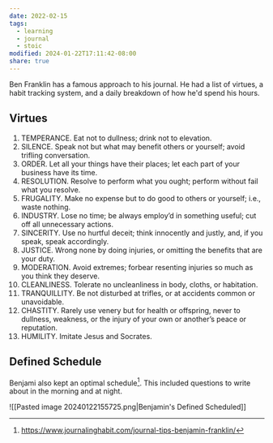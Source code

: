 ```yaml
---
date: 2022-02-15
tags:
  - learning
  - journal
  - stoic
modified: 2024-01-22T17:11:42-08:00
share: true
---
```

Ben Franklin has a famous approach to his journal. He had a list of virtues, a habit tracking system, and a daily breakdown of how he'd spend his hours.
## Virtues
1. TEMPERANCE. Eat not to dullness; drink not to elevation.
2. SILENCE. Speak not but what may benefit others or yourself; avoid trifling conversation.
3. ORDER. Let all your things have their places; let each part of your business have its time.
4. RESOLUTION. Resolve to perform what you ought; perform without fail what you resolve.
5. FRUGALITY. Make no expense but to do good to others or yourself; i.e., waste nothing.
6. INDUSTRY. Lose no time; be always employ’d in something useful; cut off all unnecessary actions.
7. SINCERITY. Use no hurtful deceit; think innocently and justly, and, if you speak, speak accordingly.
8. JUSTICE. Wrong none by doing injuries, or omitting the benefits that are your duty.
9. MODERATION. Avoid extremes; forbear resenting injuries so much as you think they deserve.
10. CLEANLINESS. Tolerate no uncleanliness in body, cloths, or habitation.
11. TRANQUILLITY. Be not disturbed at trifles, or at accidents common or unavoidable.
12. CHASTITY. Rarely use venery but for health or offspring, never to dullness, weakness, or the injury of your own or another’s peace or reputation.
13. HUMILITY. Imitate Jesus and Socrates.
## Defined Schedule
Benjami also kept an optimal schedule[^1]. This included questions to write about in the morning and at night.

![[Pasted image 20240122155725.png|Benjamin's Defined Scheduled]]

[^1]: https://www.journalinghabit.com/journal-tips-benjamin-franklin/